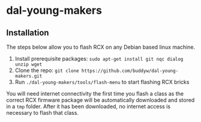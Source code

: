 # dal-young-makers

## Installation

The steps below allow you to flash RCX on any Debian based linux machine.

1. Install prerequisite packages: `sudo apt-get install git nqc dialog unzip wget`
2. Clone the repo: `git clone https://github.com/buddyw/dal-young-makers.git`
3. Run `./dal-young-makers/tools/flash-menu` to start flashing RCX bricks

You will need internet connectivity the first time you flash a class as the correct RCX firmware package will be automatically downloaded and stored in a `tmp` folder. After it has been downloaded, no internet access is necessary to flash that class.
